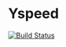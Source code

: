 # Yspeed

[![Build Status](https://app.travis-ci.com/Foufou-exe/Yspeed.svg?branch=dev)](https://app.travis-ci.com/Foufou-exe/Yspeed)